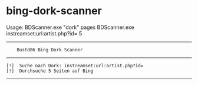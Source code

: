 # bing-dork-scanner

Usage:  BDScanner.exe "dork" pages
        BDScanner.exe instreamset:url:artist.php?id= 5
        
 ----------------------------------------

        Bustd86 Bing Dork Scanner

----------------------------------------

    [!]  Suche nach Dork: instreamset:url:artist.php?id=
    [!]  Durchsuche 5 Seiten auf Bing

----------------------------------------
